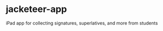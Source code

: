 jacketeer-app
=============

iPad app for collecting signatures, superlatives, and more from students
